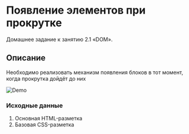 # Появление элементов при прокрутке

Домашнее задание к занятию 2.1 «DOM».

## Описание 

Необходимо реализовать механизм появления блоков в тот момент, когда прокрутка 
дойдёт до них

![Demo](./demo.gif)

### Исходные данные

1. Основная HTML-разметка
2. Базовая CSS-разметка

